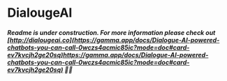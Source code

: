 # DialougeAI

##### Readme is _under construction_. For more information please check out [http://dialougeai.co](https://gamma.app/docs/Dialogue-AI-powered-chatbots-you-can-call-0wczs4acmic85ic?mode=doc#card-ev7kvcjh2ge20sq)https://gamma.app/docs/Dialogue-AI-powered-chatbots-you-can-call-0wczs4acmic85ic?mode=doc#card-ev7kvcjh2ge20sq) 🔗🔥
